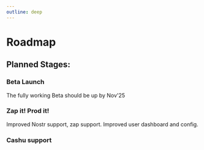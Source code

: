 ```yaml
---
outline: deep
---
```


# Roadmap

## Planned Stages:

### Beta Launch

The fully working Beta should be up by Nov'25

### Zap it! Prod it!

Improved Nostr support, zap support. Improved user dashboard and config.

### Cashu support


